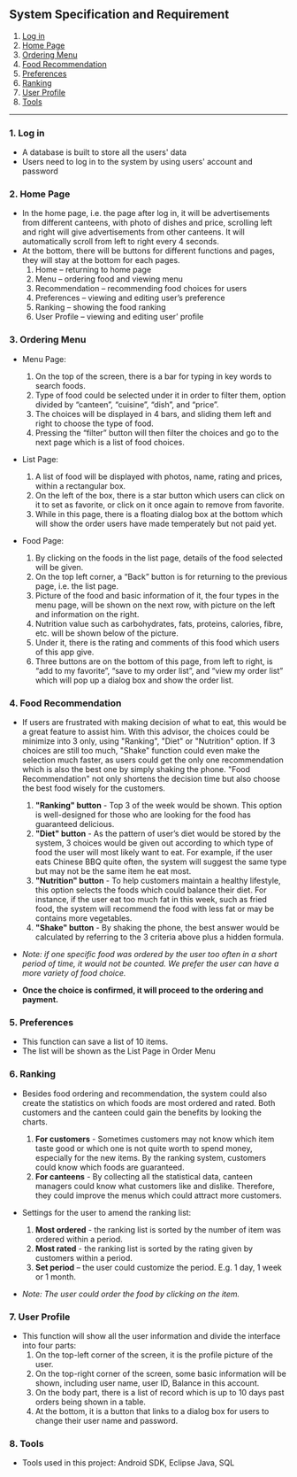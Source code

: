 ## System Specification and Requirement ##

  1. [Log in](Specification#1._Log_in.md)
  1. [Home Page](Specification#2._Home_Page.md)
  1. [Ordering Menu](Specification#3._Ordering_Menu.md)
  1. [Food Recommendation](Specification#4._Food_Recommendation.md)
  1. [Preferences](Specification#5._Preferences.md)
  1. [Ranking](Specification#6._Ranking.md)
  1. [User Profile](Specification#7._User_Profile.md)
  1. [Tools](Specification#8._Tools.md)


---


### 1. Log in ###

  * A database is built to store all the users' data
  * Users need to log in to the system by using users' account and password

### 2. Home Page ###

  * In the home page, i.e. the page after log in, it will be advertisements from different canteens, with photo of dishes and price, scrolling left and right will give advertisements from other canteens. It will automatically scroll from left to right every 4 seconds.
  * At the bottom, there will be buttons for different functions and pages, they will stay at the bottom for each pages.
    1. Home – returning to home page
    1. Menu – ordering food and viewing menu
    1. Recommendation – recommending food choices for users
    1. Preferences – viewing and editing user’s preference
    1. Ranking – showing the food ranking
    1. User Profile – viewing and editing user’ profile

### 3. Ordering Menu ###

  * Menu Page:
    1. On the top of the screen, there is a bar for typing in key words to search foods.
    1. Type of food could be selected under it in order to filter them, option divided by “canteen”, “cuisine”, “dish”, and “price”.
    1. The choices will be displayed in 4 bars, and sliding them left and right to choose the type of food.
    1. Pressing the “filter” button will then filter the choices and go to the next page which is a list of food choices.

  * List Page:
    1. A list of food will be displayed with photos, name, rating and prices, within a rectangular box.
    1. On the left of the box, there is a star button which users can click on it to set as favorite, or click on it once again to remove from favorite.
    1. While in this page, there is a floating dialog box at the bottom which will show the order users have made temperately but not paid yet.

  * Food Page:
    1. By clicking on the foods in the list page, details of the food selected will be given.
    1. On the top left corner, a “Back” button is for returning to the previous page, i.e. the list page.
    1. Picture of the food and basic information of it, the four types in the menu page, will be shown on the next row, with picture on the left and information on the right.
    1. Nutrition value such as carbohydrates, fats, proteins, calories, fibre, etc. will be shown below of the picture.
    1. Under it, there is the rating and comments of this food which users of this app give.
    1. Three buttons are on the bottom of this page, from left to right, is “add to my favorite”, “save to my order list”, and “view my order list” which will pop up a dialog box and show the order list.

### 4. Food Recommendation ###

  * If users are frustrated with making decision of what to eat, this would be a great feature to assist him. With this advisor, the choices could be minimize into 3 only, using "Ranking", "Diet" or "Nutrition" option. If 3 choices are still too much, "Shake" function could even make the selection much faster, as users could get the only one recommendation which is also the best one by simply shaking the phone. "Food Recommendation" not only shortens the decision time but also choose the best food wisely for the customers.
    1. **"Ranking" button** - Top 3 of the week would be shown. This option is well-designed for those who are looking for the food has guaranteed delicious.
    1. **"Diet" button** - As the pattern of user’s diet would be stored by the system, 3 choices would be given out according to which type of food the user will most likely want to eat. For example, if the user eats Chinese BBQ quite often, the system will suggest the same type but may not be the same item he eat most.
    1. **"Nutrition" button** - To help customers maintain a healthy lifestyle, this option selects the foods which could balance their diet. For instance, if the user eat too much fat in this week, such as fried food, the system will recommend the food with less fat or may be contains more vegetables.
    1. **"Shake" button** - By shaking the phone, the best answer would be calculated by referring to the 3 criteria above plus a hidden formula.

  * _Note: if one specific food was ordered by the user too often in a short period of time, it would not be counted. We prefer the user can have a more variety of food choice._

  * **Once the choice is confirmed, it will proceed to the ordering and payment.**

### 5. Preferences ###

  * This function can save a list of 10 items.
  * The list will be shown as the List Page in Order Menu

### 6. Ranking ###

  * Besides food ordering and recommendation, the system could also create the statistics on which foods are most ordered and rated. Both customers and the canteen could gain the benefits by looking the charts.
    1. **For customers** - Sometimes customers may not know which item taste good or which one is not quite worth to spend money, especially for the new items. By the ranking system, customers could know which foods are guaranteed.
    1. **For canteens** - By collecting all the statistical data, canteen managers could know what customers like and dislike. Therefore, they could improve the menus which could attract more customers.

  * Settings for the user to amend the ranking list:
    1. **Most ordered** - the ranking list is sorted by the number of item was ordered within a period.
    1. **Most rated** - the ranking list is sorted by the rating given by customers within a period.
    1. **Set period** – the user could customize the period. E.g. 1 day, 1 week or 1 month.

  * _Note: The user could order the food by clicking on the item._


### 7. User Profile ###

  * This function will show all the user information and divide the interface into four parts:
    1. On the top-left corner of the screen, it is the profile picture of the user.
    1. On the top-right corner of the screen, some basic information will be shown, including user name, user ID, Balance in this account.
    1. On the body part, there is a list of record which is up to 10 days past orders being shown in a table.
    1. At the bottom, it is a button that links to a dialog box for users to change their user name and password.

### 8. Tools ###

  * Tools used in this project: Android SDK, Eclipse Java, SQL